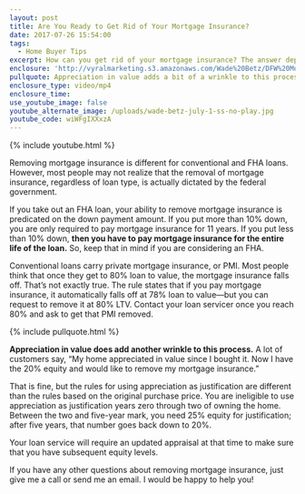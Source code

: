```yaml
---
layout: post
title: Are You Ready to Get Rid of Your Mortgage Insurance?
date: 2017-07-26 15:54:00
tags:
  - Home Buyer Tips
excerpt: How can you get rid of your mortgage insurance? The answer depends on your loan type.
enclosure: 'http://vyralmarketing.s3.amazonaws.com/Wade%20Betz/DFW%20Mortgage%20Lender-%20Are%20You%20Ready%20to%20Get%20Rid%20of%20Your%20Mortgage%20Insurance%253F.mp4'
pullquote: Appreciation in value adds a bit of a wrinkle to this process.
enclosure_type: video/mp4
enclosure_time:
use_youtube_image: false
youtube_alternate_image: /uploads/wade-betz-july-1-ss-no-play.jpg
youtube_code: wiWFgIXXxzA
---
```



{% include youtube.html %}

Removing mortgage insurance is different for conventional and FHA loans. However, most people may not realize that the removal of mortgage insurance, regardless of loan type, is actually dictated by the federal government.

If you take out an FHA loan, your ability to remove mortgage insurance is predicated on the down payment amount. If you put more than 10% down, you are only required to pay mortgage insurance for 11 years. If you put less than 10% down, **then you have to pay mortgage insurance for the entire life of the loan.** So, keep that in mind if you are considering an FHA.

Conventional loans carry private mortgage insurance, or PMI. Most people think that once they get to 80% loan to value, the mortgage insurance falls off. That’s not exactly true. The rule states that if you pay mortgage insurance, it automatically falls off at 78% loan to value—but you can request to remove it at 80% LTV. Contact your loan servicer once you reach 80% and ask to get that PMI removed.

{% include pullquote.html %}

**Appreciation in value does add another wrinkle to this process.** A lot of customers say, “My home appreciated in value since I bought it. Now I have the 20% equity and would like to remove my mortgage insurance.”

That is fine, but the rules for using appreciation as justification are different than the rules based on the original purchase price. You are ineligible to use appreciation as justification years zero through two of owning the home. Between the two and five-year mark, you need 25% equity for justification; after five years, that number goes back down to 20%.

Your loan service will require an updated appraisal at that time to make sure that you have subsequent equity levels.

If you have any other questions about removing mortgage insurance, just give me a call or send me an email. I would be happy to help you!